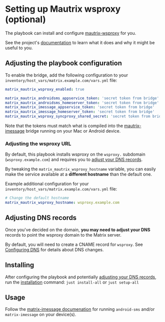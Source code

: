 # Setting up Mautrix wsproxy (optional)

The playbook can install and configure [mautrix-wsproxy](https://github.com/mautrix/wsproxy) for you.

See the project's [documentation](https://github.com/mautrix/wsproxy#readme) to learn what it does and why it might be useful to you.

## Adjusting the playbook configuration

To enable the bridge, add the following configuration to your `inventory/host_vars/matrix.example.com/vars.yml` file:

```yaml
matrix_mautrix_wsproxy_enabled: true

matrix_mautrix_androidsms_appservice_token: 'secret token from bridge'
matrix_mautrix_androidsms_homeserver_token: 'secret token from bridge'
matrix_mautrix_imessage_appservice_token: 'secret token from bridge'
matrix_mautrix_imessage_homeserver_token: 'secret token from bridge'
matrix_mautrix_wsproxy_syncproxy_shared_secret: 'secret token from bridge'
```

Note that the tokens must match what is compiled into the [mautrix-imessage](https://github.com/mautrix/imessage) bridge running on your Mac or Android device.

### Adjusting the wsproxy URL

By default, this playbook installs wsproxy on the `wsproxy.` subdomain (`wsproxy.example.com`) and requires you to [adjust your DNS records](#adjusting-dns-records).

By tweaking the `matrix_mautrix_wsproxy_hostname` variable, you can easily make the service available at a **different hostname** than the default one.

Example additional configuration for your `inventory/host_vars/matrix.example.com/vars.yml` file:

```yaml
# Change the default hostname
matrix_mautrix_wsproxy_hostname: wsproxy.example.com
```

## Adjusting DNS records

Once you've decided on the domain, **you may need to adjust your DNS** records to point the wsproxy domain to the Matrix server.

By default, you will need to create a CNAME record for `wsproxy`. See [Configuring DNS](configuring-dns.md) for details about DNS changes.

## Installing

After configuring the playbook and potentially [adjusting your DNS records](#adjusting-dns-records), run the [installation](installing.md) command: `just install-all` or `just setup-all`

## Usage

Follow the [matrix-imessage documenation](https://docs.mau.fi/bridges/go/imessage/index.html) for running `android-sms` and/or `matrix-imessage` on your device(s).
